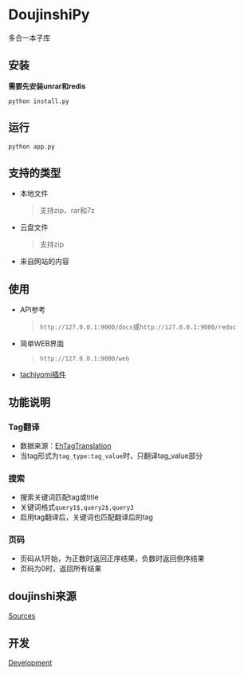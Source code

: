 # DoujinshiPy

多合一本子库

## 安装

**需要先安装unrar和redis**

```shell
python install.py
```

## 运行

```shell
python app.py
```

## 支持的类型

* 本地文件
  >支持zip、rar和7z
* 云盘文件
  >支持zip
* 来自网站的内容

## 使用

* API参考
  >`http://127.0.0.1:9000/docs`或`http://127.0.0.1:9000/redoc`
* 简单WEB界面
  >`http://127.0.0.1:9000/web`
* [tachiyomi插件](https://github.com/Ftbom/tachiyomi_doujinshione_code)

## 功能说明

### Tag翻译

* 数据来源：[EhTagTranslation](https://github.com/EhTagTranslation/Database/releases)
* 当tag形式为`tag_type:tag_value`时，只翻译tag_value部分

### 搜索

* 搜索关键词匹配tag或title
* 关键词格式`query1$,query2$,query3`
* 启用tag翻译后，关键词也匹配翻译后的tag

### 页码

* 页码从1开始，为正数时返回正序结果，负数时返回倒序结果
* 页码为0时，返回所有结果

## doujinshi来源

[Sources](SOURCES.md)

## 开发

[Development](DEVELOPMENT.md)
